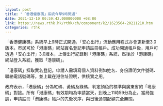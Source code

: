 ```yaml
---
layout: post
title: "「香港健康碼」系統今早9時開通"
date: 2021-12-10 00:59:42.000000000 +08:00
link: https://news.rthk.hk/rthk/ch/component/k2/1623564-20211210.htm
categories: rthk
---
```


「香港健康碼」系統早上9時正式開通，「安心出行」流動應用程式亦會更新至3.0版本。市民可於「港康碼」網站實名登記申請註冊帳戶。成功開通帳戶後，用戶可透過「安心出行」3.0版本，上傳出行紀錄到「港康碼」系統，然後於「港康碼」網站登入系統，獲取「港康碼」。

「港康碼」採取實名登記，申請人需填寫個人資料例如姓名、身份證明文件號碼、聯絡電話號碼等，並上載在港住址證明，供核實之用。

政府表示，「港康碼」分為紅碼、黃碼及綠碼，判定顏色的標準與廣東省的「粵康碼」對接。所有「港康碼」有效期均為申請當天，到晚上11時59分為止。當局強調，申請註冊「港康碼」帳戶的先後次序，與日後通關配額完全無關。
